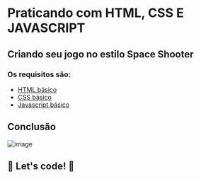 # Praticando com HTML, CSS E JAVASCRIPT 
## Criando seu jogo no estilo Space Shooter
### Os requisitos são:

* [HTML básico](https://www.w3schools.com/html/)
* [CSS básico](https://developer.mozilla.org/pt-BR/docs/Web/CSS)
* [Javascript básico](https://developer.mozilla.org/pt-BR/docs/Web/JavaScript)
 
## Conclusão 

![image](https://user-images.githubusercontent.com/92220593/148693204-b515ee82-dc01-4e64-8a02-6ad897f134b8.png)


## 🚀 Let's code! 🚀
